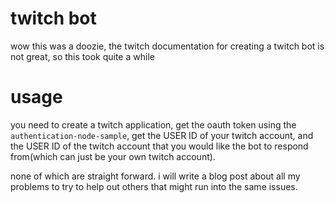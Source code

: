 # twitch bot
wow this was a doozie, the twitch documentation for creating a twitch bot is not great, so this took quite a while
# usage
you need to create a twitch application, get the oauth token using the `authentication-node-sample`, get the USER ID of your twitch account, and the USER ID of the twitch account that you would like the bot to respond from(which can just be your own twitch account).

none of which are straight forward. i will write a blog post about all my problems to try to help out others that might run into the same issues.
